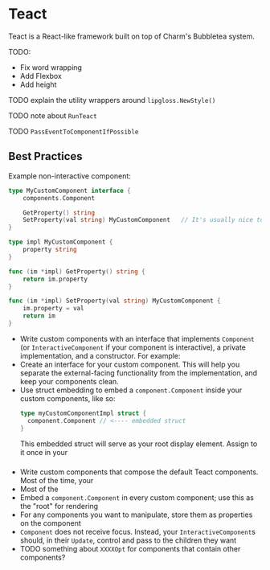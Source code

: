 Teact
=====
Teact is a React-like framework built on top of Charm's Bubbletea system.

TODO:
- Fix word wrapping
- Add Flexbox
- Add height

TODO explain the utility wrappers around `lipgloss.NewStyle()`

TODO note about `RunTeact`

TODO `PassEventToComponentIfPossible`

Best Practices
--------------
Example non-interactive component:
```go
type MyCustomComponent interface {
    components.Component

    GetProperty() string
    SetProperty(val string) MyCustomComponent   // It's usually nice to make these fluent, but not required
}

type impl MyCustomComponent {
    property string
}

func (im *impl) GetProperty() string {
    return im.property
}

func (im *impl) SetProperty(val string) MyCustomComponent {
    im.property = val
    return im
}
```

- Write custom components with an interface that implements `Component` (or `InteractiveComponent` if your component is interactive), a private implementation, and a constructor. For example:
- Create an interface for your custom component. This will help you separate the external-facing functionality from the implementation, and keep your components clean.
- Use struct embedding to embed a `component.Component` inside your custom components, like so:
  ```go
  type myCustomComponentImpl struct {
    component.Component // <---- embedded struct
  }
  ```
  This embedded struct will serve as your root display element. Assign to it once in your
### 

- Write custom components that compose the default Teact components. Most of the time, your 
- Most of the 
- Embed a `component.Component` in every custom component; use this as the "root" for rendering
- For any components you want to manipulate, store them as properties on the component
- `Component` does not receive focus. Instead, your `InteractiveComponent`s should, in their `Update`, control and pass to the children they want
- TODO something about `XXXXOpt` for components that contain other components?
